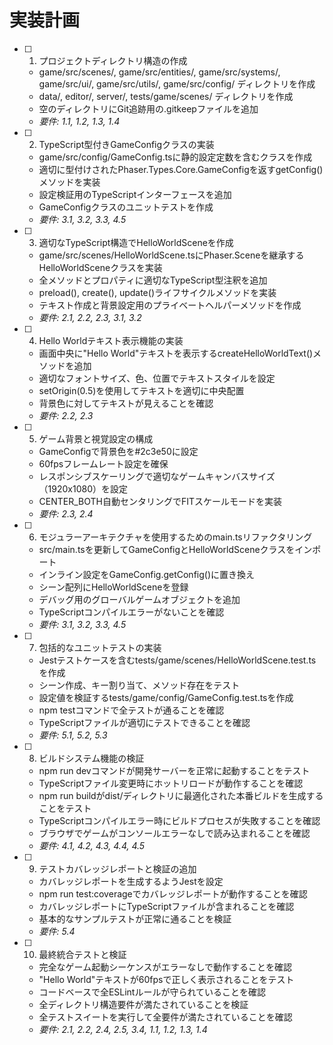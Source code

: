 # 実装計画

- [ ] 1. プロジェクトディレクトリ構造の作成
  - game/src/scenes/, game/src/entities/, game/src/systems/, game/src/ui/, game/src/utils/, game/src/config/ ディレクトリを作成
  - data/, editor/, server/, tests/game/scenes/ ディレクトリを作成
  - 空のディレクトリにGit追跡用の.gitkeepファイルを追加
  - _要件: 1.1, 1.2, 1.3, 1.4_

- [ ] 2. TypeScript型付きGameConfigクラスの実装
  - game/src/config/GameConfig.tsに静的設定定数を含むクラスを作成
  - 適切に型付けされたPhaser.Types.Core.GameConfigを返すgetConfig()メソッドを実装
  - 設定検証用のTypeScriptインターフェースを追加
  - GameConfigクラスのユニットテストを作成
  - _要件: 3.1, 3.2, 3.3, 4.5_

- [ ] 3. 適切なTypeScript構造でHelloWorldSceneを作成
  - game/src/scenes/HelloWorldScene.tsにPhaser.Sceneを継承するHelloWorldSceneクラスを実装
  - 全メソッドとプロパティに適切なTypeScript型注釈を追加
  - preload(), create(), update()ライフサイクルメソッドを実装
  - テキスト作成と背景設定用のプライベートヘルパーメソッドを作成
  - _要件: 2.1, 2.2, 2.3, 3.1, 3.2_

- [ ] 4. Hello Worldテキスト表示機能の実装
  - 画面中央に"Hello World"テキストを表示するcreateHelloWorldText()メソッドを追加
  - 適切なフォントサイズ、色、位置でテキストスタイルを設定
  - setOrigin(0.5)を使用してテキストを適切に中央配置
  - 背景色に対してテキストが見えることを確認
  - _要件: 2.2, 2.3_

- [ ] 5. ゲーム背景と視覚設定の構成
  - GameConfigで背景色を#2c3e50に設定
  - 60fpsフレームレート設定を確保
  - レスポンシブスケーリングで適切なゲームキャンバスサイズ（1920x1080）を設定
  - CENTER_BOTH自動センタリングでFITスケールモードを実装
  - _要件: 2.3, 2.4_

- [ ] 6. モジュラーアーキテクチャを使用するためのmain.tsリファクタリング
  - src/main.tsを更新してGameConfigとHelloWorldSceneクラスをインポート
  - インライン設定をGameConfig.getConfig()に置き換え
  - シーン配列にHelloWorldSceneを登録
  - デバッグ用のグローバルゲームオブジェクトを追加
  - TypeScriptコンパイルエラーがないことを確認
  - _要件: 3.1, 3.2, 3.3, 4.5_

- [ ] 7. 包括的なユニットテストの実装
  - Jestテストケースを含むtests/game/scenes/HelloWorldScene.test.tsを作成
  - シーン作成、キー割り当て、メソッド存在をテスト
  - 設定値を検証するtests/game/config/GameConfig.test.tsを作成
  - npm testコマンドで全テストが通ることを確認
  - TypeScriptファイルが適切にテストできることを確認
  - _要件: 5.1, 5.2, 5.3_

- [ ] 8. ビルドシステム機能の検証
  - npm run devコマンドが開発サーバーを正常に起動することをテスト
  - TypeScriptファイル変更時にホットリロードが動作することを確認
  - npm run buildがdist/ディレクトリに最適化された本番ビルドを生成することをテスト
  - TypeScriptコンパイルエラー時にビルドプロセスが失敗することを確認
  - ブラウザでゲームがコンソールエラーなしで読み込まれることを確認
  - _要件: 4.1, 4.2, 4.3, 4.4, 4.5_

- [ ] 9. テストカバレッジレポートと検証の追加
  - カバレッジレポートを生成するようJestを設定
  - npm run test:coverageでカバレッジレポートが動作することを確認
  - カバレッジレポートにTypeScriptファイルが含まれることを確認
  - 基本的なサンプルテストが正常に通ることを検証
  - _要件: 5.4_

- [ ] 10. 最終統合テストと検証
  - 完全なゲーム起動シーケンスがエラーなしで動作することを確認
  - "Hello World"テキストが60fpsで正しく表示されることをテスト
  - コードベースで全ESLintルールが守られていることを確認
  - 全ディレクトリ構造要件が満たされていることを検証
  - 全テストスイートを実行して全要件が満たされていることを確認
  - _要件: 2.1, 2.2, 2.4, 2.5, 3.4, 1.1, 1.2, 1.3, 1.4_
